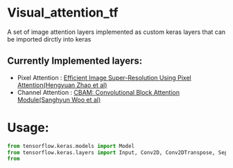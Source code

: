 # Visual_attention_tf
A set of image attention layers implemented as custom keras layers that can be imported dirctly into keras


## Currently Implemented layers:
* Pixel Attention : [Efficient Image Super-Resolution Using Pixel Attention(Hengyuan Zhao et al)](https://arxiv.org/abs/2010.01073)
* Channel Attention : [CBAM: Convolutional Block Attention Module(Sanghyun Woo et al)](https://arxiv.org/abs/1807.06521)

# Usage:
```python
from tensorflow.keras.models import Model
from tensorflow.keras.layers import Input, Conv2D, Conv2DTranspose, SeparableConv2D, Concatenate, Multiply, Add
from 
```